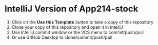 # IntelliJ Version of App214-stock

1. Click on the **Use this Template** button to take a copy of this repository
2. Clone your copy of this repository and open it in IntelliJ
3. Use IntelliJ commit window or the VCS menu to commit/push/pull
4. Or use GitHub Desktop to clone/commit/push/pull
